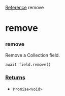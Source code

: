 [Reference](https://www.framer.com/developers/reference)
remove
# remove
### remove
Remove a Collection field.
```
await field.remove()
```

### [Returns](https://www.framer.com/developers/reference/plugins-field-remove#returns)
  * `Promise<void>`



